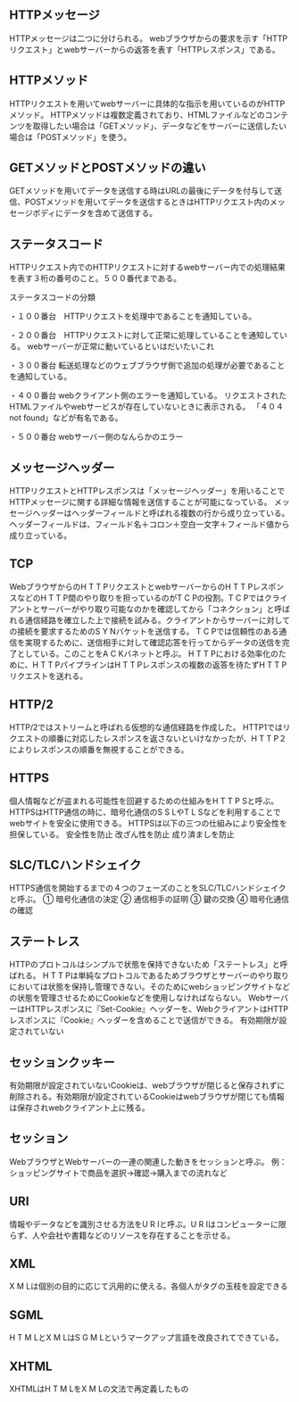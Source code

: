 ## HTTPメッセージ
HTTPメッセージは二つに分けられる。
webブラウザからの要求を示す「HTTPリクエスト」とwebサーバーからの返答を表す「HTTPレスポンス」である。
## HTTPメソッド
HTTPリクエストを用いてwebサーバーに具体的な指示を用いているのがHTTPメソッド。
HTTPメソッドは複数定義されており、HTMLファイルなどのコンテンツを取得したい場合は「GETメソッド」、データなどをサーバーに送信したい場合は「POSTメソッド」を使う。
## GETメソッドとPOSTメソッドの違い
GETメソッドを用いてデータを送信する時はURLの最後にデータを付与して送信、POSTメソッドを用いてデータを送信するときはHTTPリクエスト内のメッセージボディにデータを含めて送信する。
## ステータスコード
HTTPリクエスト内でのHTTPリクエストに対するwebサーバー内での処理結果を表す３桁の番号のこと。５００番代まである。

ステータスコードの分類

・１００番台　HTTPリクエストを処理中であることを通知している。

・２００番台　HTTPリクエストに対して正常に処理していることを通知している。
webサーバーが正常に動いているといはだいたいこれ

・３００番台
転送処理などのウェブブラウザ側で追加の処理が必要であることを通知している。

・４００番台
webクライアント側のエラーを通知している。
リクエストされたHTMLファイルやwebサービスが存在していないときに表示される。
「４０４ not found」などが有名である。

・５００番台
webサーバー側のなんらかのエラー
## メッセージヘッダー
HTTPリクエストとHTTPレスポンスは「メッセージヘッダー」を用いることでHTTPメッセージに関する詳細な情報を送信することが可能になっている。
メッセージヘッダーはヘッダーフィールドと呼ばれる複数の行から成り立っている。
ヘッダーフィールドは、フィールド名＋コロン＋空白一文字＋フィールド値から成り立っている。


## TCP 
WebブラウザからのH T T PリクエストとwebサーバーからのH T T PレスポンスなどのH T T P間のやり取りを担っているのがT C Pの役割。T C Pではクライアントとサーバーがやり取り可能なのかを確認してから「コネクション」と呼ばれる通信経路を確立した上で接続を試みる。クライアントからサーバーに対しての接続を要求するためのS Y Nバケットを送信する。
T C Pでは信頼性のある通信を実現するために、送信相手に対して確認応答を行ってからデータの送信を完了としている。このことをA C Kバネットと呼ぶ。
H T T Pにおける効率化のために、H T T PパイプラインはH T T Pレスポンスの複数の返答を待たずH T T Pリクエストを送れる。
## HTTP/2
HTTP/2ではストリームと呼ばれる仮想的な通信経路を作成した。
HTTP1ではリクエストの順番に対応したレスポンスを返さないといけなかったが、H T T P２によりレスポンスの順番を無視することができる。
## HTTPS
個人情報などが盗まれる可能性を回避するための仕組みをH T T P Sと呼ぶ。HTTPSはHTTP通信の時に、暗号化通信のS S LやT L Sなどを利用することでwebサイトを安全に使用できる。
HTTPSは以下の三つの仕組みにより安全性を担保している。
安全性を防止
改ざん性を防止
成り済ましを防止
## SLC/TLCハンドシェイク
HTTPS通信を開始するまでの４つのフェーズのことをSLC/TLCハンドシェイクと呼ぶ。
①	暗号化通信の決定
②	通信相手の証明
③	 鍵の交換
④	暗号化通信の確認
## ステートレス
HTTPのプロトコルはシンプルで状態を保持できないため「ステートレス」と呼ばれる。
H T T Pは単純なプロトコルであるためブラウザとサーバーのやり取りにおいては状態を保持し管理できない。そのためにwebショッピングサイトなどの状態を管理させるためにCookieなどを使用しなければならない。
WebサーバーはHTTPレスポンスに『Set-Cookie』ヘッダーを、WebクライアントはHTTPレスポンスに『Cookie』ヘッダーを含めることで送信ができる。
有効期限が設定されていない
## セッションクッキー
有効期限が設定されていないCookieは、webブラウザが閉じると保存されずに削除される。有効期限が設定されているCookieはwebブラウザが閉じても情報は保存されwebクライアント上に残る。
## セッション
WebブラウザとWebサーバーの一連の関連した動きをセッションと呼ぶ。
例：ショッピングサイトで商品を選択→確認→購入までの流れなど
## URI
情報やデータなどを識別させる方法をU R Iと呼ぶ。U R Iはコンピューターに限らず、人や会社や書籍などのリソースを存在することを示せる。
## XML
X M Lは個別の目的に応じて汎用的に使える。各個人がタグの玉枝を設定できる
## SGML
H T M LとX M LはS G M Lというマークアップ言語を改良されてできている。
## XHTML
XHTMLはH T M LをX M Lの文法で再定義したもの




